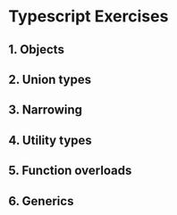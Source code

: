 # Typescript Exercises

## 1. Objects

## 2. Union types

## 3. Narrowing

## 4. Utility types

## 5. Function overloads

## 6. Generics
